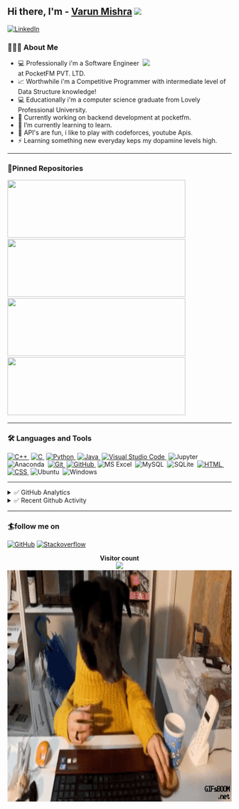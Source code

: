 ## Hi there, I'm - [Varun Mishra][github] <img src="https://raw.githubusercontent.com/iampavangandhi/iampavangandhi/master/gifs/Hi.gif" width="30px"></h2>

[![LinkedIn](https://img.shields.io/badge/linkedin-%230077B5.svg?&style=for-the-badge&logo=linkedin&logoColor=white)](https://www.linkedin.com/in/varunmsra/)


### 👨🏻‍💻 About Me

<img align='right' src='https://user-images.githubusercontent.com/5713670/87202985-820dcb80-c2b6-11ea-9f56-7ec461c497c3.gif' width='200"'>

- 💻 Professionally i'm a Software Engineer at PocketFM PVT. LTD.
- 📈 Worthwhile i'm a Competitive Programmer with intermediate level of Data Structure knowledge!
- 💻 Educationally i'm a computer science graduate from Lovely Professional University.
- 🔭 Currently working on backend development at pocketfm.
- 🌱 I’m currently learning to learn.
- 🥅 API's are fun, i like to play with codeforces, youtube Apis.
- ⚡ Learning something new everyday keps my dopamine levels high.

---

### 📌Pinned Repositories

<p align="left">
<a href="https://github.com/LUC4Ri0/CF-RatedACs">
  <img height="130em" width = "400em" src="https://github-readme-stats.vercel.app/api/pin/?username=LUC4Ri0&repo=CF-RatedACs&title_color=ffffff&icon_color=3DEA6F&text_color=3DEA6F&bg_color=091258" />
</a>
<a href="https://github.com/LUC4Ri0/Pathfinding-Visualizer">
  <img height="130em" width ="400em" src="https://github-readme-stats.vercel.app/api/pin/?username=LUC4Ri0&repo=Pathfinding-Visualizer&title_color=ffffff&icon_color=3DEA6F&text_color=3DEA6F&bg_color=091258" />
</a>
<a href="https://github.com/LUC4Ri0/Portfolio">
  <img height="130em" width="400em" src="https://github-readme-stats.vercel.app/api/pin/?username=LUC4Ri0&repo=Portfolio&title_color=ffffff&icon_color=3DEA6F&text_color=3DEA6F&bg_color=091258" />
</a>
<a href="https://github.com/LUC4Ri0/Shopping-Advisory-Using-CPP">
  <img height="130em" width="400em" src="https://github-readme-stats.vercel.app/api/pin/?username=LUC4Ri0&repo=Shopping-Advisory-Using-CPP&title_color=ffffff&icon_color=3DEA6F&text_color=3DEA6F&bg_color=091258" />
</a>
</p>

---

### 🛠 Languages and Tools


[![C++](https://img.shields.io/badge/-C++-333333?style=flat&logo=C%2B%2B&logoColor=00599C)&nbsp;][c]
[![C](https://img.shields.io/badge/-C-333333?style=flat&logo=C&logoColor=A8B9CC)&nbsp;][c++]
[![Python](https://img.shields.io/badge/-Python-333333?style=flat&logo=python)&nbsp;][python]
[![Java](https://img.shields.io/badge/-Java-333333?style=flat&logo=Java&logoColor=FFA518)&nbsp;][java]
[![Visual Studio Code](https://img.shields.io/badge/-VScode-333333?style=flat&logo=visual-studio-code&logoColor=007ACC)&nbsp;][vscode]
![Jupyter](https://img.shields.io/badge/-Jupyter-333333?style=flat&logo=Jupyter)&nbsp;
![Anaconda](https://img.shields.io/badge/-Anaconda-333333?style=flat&logo=Anaconda)&nbsp;
[![Git](https://img.shields.io/badge/-Git-333333?style=flat&logo=git)&nbsp;][git]
[![GitHub](https://img.shields.io/badge/-GitHub-333333?style=flat&logo=github)&nbsp;][github]
![MS Excel](https://img.shields.io/twitter/url?color=333333&label=MS%20Excel&logo=Microsoft%20Excel&url=https%3A%2F%2Fimg.shields.io%2Fbadge%2F-Windows-333333%3Fstyle%3Dflat%26logo%3DWindows)&nbsp;
![MySQL](https://img.shields.io/twitter/url?color=000000&label=MySQL&logo=MySQL&url=https%3A%2F%2Fimg.shields.io%2Fbadge%2F-Windows-333333%3Fstyle%3Dflat%26logo%3DWindows)&nbsp;
![SQLite](https://img.shields.io/badge/-SQLite-333333?style=flat&logo=SQLite)&nbsp;
[![HTML](https://img.shields.io/badge/-HTML-333333?style=flat&logo=HTML5)&nbsp;][html]
[![CSS](https://img.shields.io/badge/-CSS-333333?style=flat&logo=CSS3&logoColor=1572B6)&nbsp;][css]
![Ubuntu](https://img.shields.io/badge/-Ubuntu-333333?style=flat&logo=Ubuntu)&nbsp;
![Windows](https://img.shields.io/badge/-Windows-333333?style=flat&logo=Windows)&nbsp;

---
<details>
<summary>✅ GitHub Analytics</summary>
<p align="left">
<a href="https://github.com/LUC4Ri0">
  <img height="160em" src="https://github-readme-stats-git-master.LUC4Ri0.vercel.app/api?username=LUC4Ri0&&show_icons=true&title_color=ffffff&icon_color=3DEA6F&text_color=3DEA6F&bg_color=091258" />
  <img height="160em" src="https://github-readme-stats.vercel.app/api/top-langs/?username=LUC4Ri0&layout=compact&title_color=ffffff&icon_color=3DEA6F&text_color=3DEA6F&bg_color=091258" />

</a>
</p>
</details>

<details>
  <summary>✅ Recent Github Activity</summary>
  <img align="center" width="200" height="150" src="https://github.com/LUC4Ri0/luc4ri0/blob/main/assests/pandaLaptop.gif?raw=true"><h2>Comming soon..</h2>
<!--START_SECTION:activity-->

<!--END_SECTION:activity-->

</details>

---

### 🏄follow me on

[![GitHub](https://img.shields.io/badge/github-%23100000.svg?&style=for-the-badge&logo=github&logoColor=white)](https://github.com/LUC4Ri0)
[![Stackoverflow](https://img.shields.io/badge/stack%20overflow-FE7A16?logo=stack-overflow&logoColor=white&style=for-the-badge)](https://stackoverflow.com/users/15076089/varun-mishra)

<p align="center"> 
  <b>Visitor count</b><br>
  <img src="https://profile-counter.glitch.me/LUC4Ri0/count.svg" />
  </br>
      <img align="center" alt="GIF" src="https://github.com/LUC4Ri0/luc4ri0/blob/main/assests/Dog-with-Human-Hands-Eating-Breakfast.gif?raw=true" width="750" height="520" />
</p>

[github]: https://github.com/LUC4Rio
[hackerrank]: https://www.hackerrank.com/varun21999
[codeforces]: https://codeforces.com/profile/varunmsra
[hackerearth]: https://www.hackerearth.com/@varun21999
[stopstalk]: https://www.stopstalk.com/user/profile/varu21999
[atcoder]: https://atcoder.jp/users/varu21999
[linkedin]: https://www.linkedin.com/in/varunmsra/
[vscode]: https://code.visualstudio.com/
[python]: https://www.python.org/doc/
[java]: https://docs.oracle.com/en/java/
[git]: https://git-scm.com/doc
[github]: https://github.com/
[c++]: https://devdocs.io/cpp/
[c]: https://devdocs.io/c/
[css]: https://developer.mozilla.org/en-US/docs/Web/CSS#:~:text=Cascading%20Style%20Sheets%20(CSS)%20is,speech%2C%20or%20on%20other%20media.
[html]: https://devdocs.io/html/




